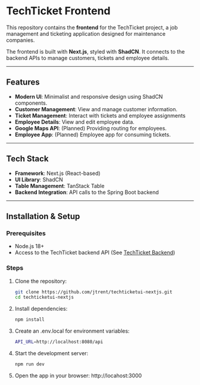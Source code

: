# TechTicket Frontend

This repository contains the **frontend** for the TechTicket project, a job management and ticketing application designed for maintenance companies.

The frontend is built with **Next.js**, styled with **ShadCN**. It connects to the backend APIs to manage customers, tickets and employee details.

---

## Features

- **Modern UI**: Minimalist and responsive design using ShadCN components.
- **Customer Management**: View and manage customer information.
- **Ticket Management**: Interact with tickets and employee assignments
- **Employee Details**: View and edit employee data.
- **Google Maps API**: (Planned) Providing routing for employees.
- **Employee App**: (Planned) Employee app for consuming tickets.

---

## Tech Stack

- **Framework**: Next.js (React-based)
- **UI Library**: ShadCN
- **Table Management**: TanStack Table
- **Backend Integration**: API calls to the Spring Boot backend

---

## Installation & Setup

### Prerequisites

- Node.js 18+
- Access to the TechTicket backend API (See [TechTicket Backend](https://github.com/jtrent90/techticketui-nextjs))

### Steps

1. Clone the repository:
   ```bash
   git clone https://github.com/jtrent/techticketui-nextjs.git
   cd techticketui-nextjs

2. Install dependencies:
   ```bash
   npm install

3. Create an .env.local for environment variables:
   ```bash
   API_URL=http://localhost:8080/api

4. Start the development server:
   ```bash
   npm run dev

5. Open the app in your browser: http://locahost:3000

